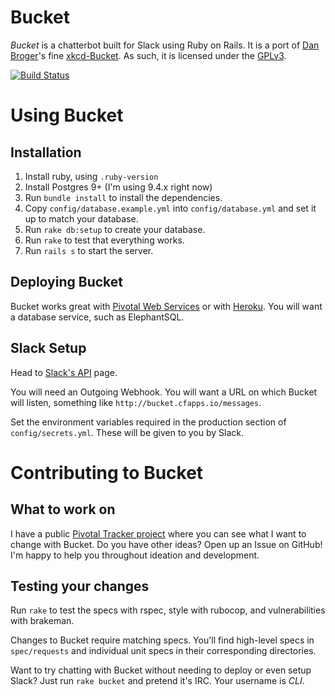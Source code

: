 # Bucket

*Bucket* is a chatterbot built for Slack using Ruby on Rails. It is a port of 
[Dan Broger][zigdon]'s fine [xkcd-Bucket][]. As such, 
it is licensed under the [GPLv3][].

[zigdon]: https://github.com/zigdon/
[xkcd-Bucket]: https://github.com/zigdon/xkcd-Bucket
[GPLv3]: http://www.gnu.org/copyleft/gpl.html


[![Build Status](https://travis-ci.org/mkenyon/bucket.svg?branch=master)](https://travis-ci.org/mkenyon/bucket)

# Using Bucket

## Installation

1. Install ruby, using `.ruby-version`
1. Install Postgres 9+ (I'm using 9.4.x right now)
1. Run `bundle install` to install the dependencies.
1. Copy `config/database.example.yml` into `config/database.yml` and set it up to match your database.
1. Run `rake db:setup` to create your database.
1. Run `rake` to test that everything works.
1. Run `rails s` to start the server.


## Deploying Bucket

Bucket works great with [Pivotal Web Services][pws] or with [Heroku][heroku].
You will want a database service, such as ElephantSQL.

[pws]: https://run.pivotal.io
[heroku]: https://heroku.com


## Slack Setup

Head to [Slack's API][api] page.

You will need an Outgoing Webhook. You will want a URL on which Bucket will
listen, something like `http://bucket.cfapps.io/messages`.

Set the environment variables required in the production section of
`config/secrets.yml`. These will be given to you by Slack.

[api]: https://api.slack.com/


# Contributing to Bucket

## What to work on

I have a public [Pivotal Tracker project][tracker] where you can see what I
want to change with Bucket. Do you have other ideas? Open up an Issue on
GitHub! I'm happy to help you throughout ideation and development.

[tracker]: https://www.pivotaltracker.com/n/projects/1165996


## Testing your changes

Run `rake` to test the specs with rspec, style with rubocop, and
vulnerabilities with brakeman.

Changes to Bucket require matching specs. You'll find high-level specs in
`spec/requests` and individual unit specs in their corresponding directories.

Want to try chatting with Bucket without needing to deploy or even setup Slack?
Just run `rake bucket` and pretend it's IRC. Your username is _CLI_.
